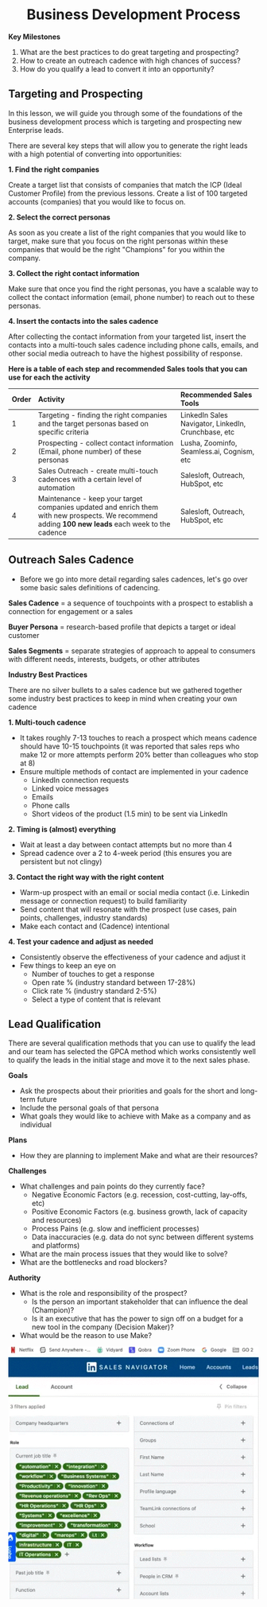 <div align="center">

# Business Development Process
</div>

__Key Milestones__

1. What are the best practices to do great targeting and prospecting?
2. How to create an outreach cadence with high chances of success?
3. How do you qualify a lead to convert it into an opportunity?


## Targeting and Prospecting

In this lesson, we will guide you through some of the foundations of the business development process which is targeting and prospecting new Enterprise leads. 

There are several key steps that will allow you to generate the right leads with a high potential of converting into opportunities:

__1. Find the right companies__

Create a target list that consists of companies that match the ICP (Ideal Customer Profile)  from the previous lessons. Create a list of 100 targeted accounts (companies) that you would like to focus on.

__2. Select the correct personas__

As soon as you create a list of the right companies that you would like to target, make sure that you focus on the right personas within these companies that would be the right "Champions" for you within the company.

__3. Collect the right contact information__

Make sure that once you find the right personas, you have a scalable way to collect the contact information (email, phone number) to reach out to these personas.

__4. Insert the contacts into the sales cadence__

After collecting the contact information from your targeted list, insert the contacts into a multi-touch sales cadence including phone calls, emails, and other social media outreach to have the highest possibility of response.


__Here is a table of each step and recommended Sales tools that you can use for each the activity__

|   Order   | Activity                                                                                                                                            | Recommended Sales Tools                               |
|:----------|:----------------------------------------------------------------------------------------------------------------------------------------------------|:------------------------------------------------------|
| 1         | Targeting - finding the right companies and the target personas based on specific criteria                                                          | LinkedIn Sales Navigator, LinkedIn, Crunchbase, etc   |
| 2         | Prospecting - collect contact information (Email, phone number) of these personas                                                                   | Lusha, Zoominfo, Seamless.ai, Cognism, etc            |
| 3         | Sales Outreach - create multi-touch cadences with a certain level of automation                                                                     | Salesloft, Outreach, HubSpot, etc                     |
| 4         | Maintenance - keep your target companies updated and enrich them with new prospects. We recommend adding __100 new leads__ each week to the cadence | Salesloft, Outreach, HubSpot, etc                     |


## Outreach Sales Cadence

  - Before we go into more detail regarding sales cadences, let's go over some basic sales definitions of cadencing.
    
__Sales Cadence__ = a sequence of touchpoints with a prospect to establish a connection for engagement or a sales

__Buyer Persona__ = research-based profile that depicts a target or ideal customer

__Sales Segments__  = separate strategies of approach to appeal to consumers with different needs, interests, budgets, or other attributes

__Industry Best Practices__

There are no silver bullets to a sales cadence but we gathered together some industry best practices to keep in mind when creating your own cadence

__1. Multi-touch cadence__

  - It takes roughly 7-13 touches to reach a prospect which means cadence should have 10-15 touchpoints (it was reported that sales reps who make 12 or more attempts perform 20% better than colleagues who stop at 8)
  - Ensure multiple methods of contact are implemented in your cadence
    - LinkedIn connection requests
    - Linked voice messages
    - Emails
    - Phone calls
    - Short videos of the product (1.5 min) to be sent via LinkedIn
      
__2. Timing is (almost) everything__

  - Wait at least a day between contact attempts but no more than 4
  - Spread cadence over a 2 to 4-week period (this ensures you are persistent but not clingy)
    
__3. Contact the right way with the right content__

  - Warm-up prospect with an email or social media contact (i.e. Linkedin message or connection request) to build familiarity
  - Send content that will resonate with the prospect (use cases, pain points, challenges, industry standards)
  - Make each contact and (Cadence) intentional
    
__4. Test your cadence and adjust as needed__

  - Consistently observe the effectiveness of your cadence and adjust it
  - Few things to keep an eye on
    - Number of touches to get a response
    - Open rate % (industry standard between 17-28%)
    - Click rate % (industry standard 2-5%)
    - Select a type of content that is relevant

## Lead Qualification 

There are several qualification methods that you can use to qualify the lead and our team has selected the GPCA method which works consistently well to qualify the leads in the initial stage and move it to the next sales phase.

__Goals__

  - Ask the prospects about their priorities and goals for the short and long-term future
  - Include the personal goals of that persona
  - What goals they would like to achieve with Make as a company and as individual
    
__Plans__

  - How they are planning to implement Make and what are their resources?

__Challenges__

  - What challenges and pain points do they currently face?
    - Negative Economic Factors (e.g. recession, cost-cutting, lay-offs, etc)
    - Positive Economic Factors (e.g. business growth, lack of capacity and resources)
    - Process Pains (e.g. slow and inefficient processes)
    - Data inaccuracies (e.g. data do not sync between different systems and platforms)
  - What are the main process issues that they would like to solve?
  - What are the bottlenecks and road blockers?
    
__Authority__

  - What is the role and responsibility of the prospect?
    - Is the person an important stakeholder that can influence the deal (Champion)?
    - Is it an executive that has the power to sign off on a budget for a new tool in the company (Decision Maker)?
  - What would be the reason to use Make?


![Linkdin search ctagories](/pic/linkdin_search_ctagories.gif)
